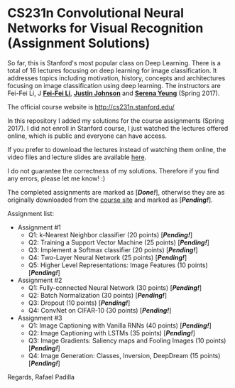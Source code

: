 CS231n Convolutional Neural Networks for Visual Recognition (Assignment Solutions)
===========

So far, this is Stanford's most popular class on Deep Learning. There is a total of 16 lectures focusing on deep learning for image classification. It addresses topics including motivation, history, concepts and architectures focusing on image classification using deep learning. The instructors are Fei-Fei Li, J [**Fei-Fei Li**](http://vision.stanford.edu/feifeili/), [**Justin Johnson**](http://cs.stanford.edu/people/jcjohns/) and [**Serena Yeung**](http://ai.stanford.edu/~syyeung/) (Spring 2017).

The official course website is http://cs231n.stanford.edu/

In this repository I added my solutions for the course assignments (Spring 2017). I did not enroll in Stanford course, I just watched the lectures offered online, which is public and everyone can have access.

If you prefer to download the lectures instead of watching them online, the video files and lecture slides are available [here](https://drive.google.com/drive/folders/0B-BNKfjyEnVAMXAxdU85VG56Zjg).

I do not guarantee the correctness of my solutions. Therefore if you find any errors, please let me know! :) 

The completed assignments are marked as [***Done!***], otherwise they are as originally downloaded from the [course site](http://cs231n.stanford.edu/) and marked as [***Pending!***].

Assignment list:

 * Assignment #1
 	* Q1: k-Nearest Neighbor classifier (20 points) [***Pending!***]
 	* Q2: Training a Support Vector Machine (25 points) [***Pending!***]
 	* Q3: Implement a Softmax classifier (20 points) [***Pending!***]
 	* Q4: Two-Layer Neural Network (25 points) [***Pending!***]
 	* Q5: Higher Level Representations: Image Features (10 points) [***Pending!***]
 * Assignment #2
 	* Q1: Fully-connected Neural Network (30 points) [***Pending!***]
 	* Q2: Batch Normalization (30 points) [***Pending!***]
 	* Q3: Dropout (10 points) [***Pending!***]
 	* Q4: ConvNet on CIFAR-10 (30 points) [***Pending!***]
 * Assignment #3
 	* Q1: Image Captioning with Vanilla RNNs (40 points) [***Pending!***]
 	* Q2: Image Captioning with LSTMs (35 points) [***Pending!***]
 	* Q3: Image Gradients: Saliency maps and Fooling Images (10 points) [***Pending!***]
 	* Q4: Image Generation: Classes, Inversion, DeepDream (15 points) [***Pending!***]
  
  Regards,
  Rafael Padilla
